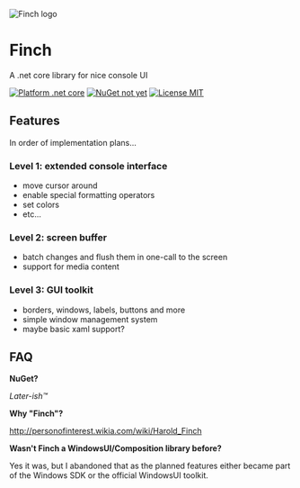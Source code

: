 ![Finch logo](https://raw.githubusercontent.com/tomzorz/Finch/master/logo.png)

# Finch
A .net core library for nice console UI

[![Platform .net core](https://img.shields.io/badge/platform-dotnet--core-lightgray.svg?style=flat-squared)](https://github.com/tomzorz/Finch)
[![NuGet not yet](https://img.shields.io/badge/NuGet-not%20yet-red.svg?style=flat-squared)](https://github.com/tomzorz/Finch)
[![License MIT](https://img.shields.io/badge/License-MIT-blue.svg?style=flat-squared)](https://github.com/tomzorz/Finch)

## Features

In order of implementation plans...

### Level 1: extended console interface

* move cursor around
* enable special formatting operators
* set colors
* etc...

### Level 2: screen buffer

* batch changes and flush them in one-call to the screen
* support for media content

### Level 3: GUI toolkit

* borders, windows, labels, buttons and more
* simple window management system
* maybe basic xaml support? 

## FAQ

**NuGet?**

*Later-ish™*

**Why "Finch"?**

http://personofinterest.wikia.com/wiki/Harold_Finch

**Wasn't Finch a WindowsUI/Composition library before?**

Yes it was, but I abandoned that as the planned features either became part of the Windows SDK or the official WindowsUI toolkit.
